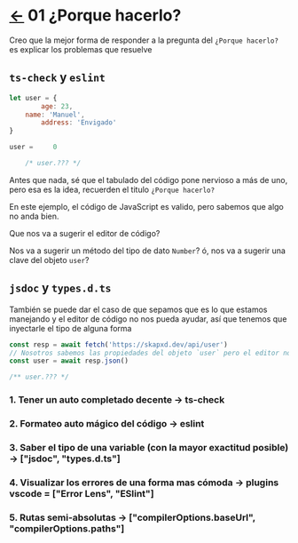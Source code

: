 # [<-](../README.md) 01 ¿Porque hacerlo? 

Creo que la mejor forma de responder a la pregunta del `¿Porque hacerlo?` es explicar los problemas que resuelve 

## `ts-check` y `eslint`

```js
let user = {
        age: 23,
    name: 'Manuel',
        address: 'Envigado'
}

user =     0 

    /* user.??? */
```

Antes que nada, sé que el tabulado del código pone nervioso a más de uno, pero esa es la idea, recuerden el titulo `¿Porque hacerlo?`

En este ejemplo, el código de JavaScript es valido, pero sabemos que algo no anda bien.

Que nos va a sugerir el editor de código?

Nos va a sugerir un método del tipo de dato `Number`? ó, nos va a sugerir una clave del objeto `user`?

## `jsdoc` y `types.d.ts`

También se puede dar el caso de que sepamos que es lo que estamos manejando y el editor de código no nos pueda ayudar, así que tenemos que inyectarle el tipo de alguna forma

```js
const resp = await fetch('https://skapxd.dev/api/user')
// Nosotros sabemos las propiedades del objeto `user` pero el editor no
const user = await resp.json()

/** user.??? */
```

### 1. Tener un auto completado decente -> ts-check
### 2. Formateo auto mágico del código -> eslint
### 3. Saber el tipo de una variable (con la mayor exactitud posible) -> ["jsdoc", "types.d.ts"]
### 4. Visualizar los errores de una forma mas cómoda -> plugins vscode = ["Error Lens", "ESlint"]
### 5. Rutas semi-absolutas -> ["compilerOptions.baseUrl", "compilerOptions.paths"]